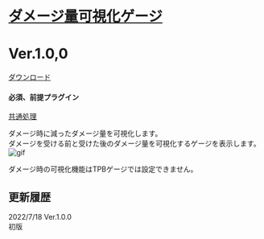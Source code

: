 # [ダメージ量可視化ゲージ](https://raw.githubusercontent.com/nuun888/MZ/master/NUUN_DamageGauge.js)
# Ver.1.0,0
[ダウンロード](https://raw.githubusercontent.com/nuun888/MZ/master/NUUN_DamageGauge.js)
#### 必須、前提プラグイン
[共通処理](https://github.com/nuun888/MZ/blob/master/README/Base.md)  

ダメージ時に減ったダメージ量を可視化します。  
ダメージを受ける前と受けた後のダメージ量を可視化するゲージを表示します。  
![gif](img/DamageGauge1.png)  

ダメージ時の可視化機能はTPBゲージでは設定できません。  

## 更新履歴
2022/7/18 Ver.1.0.0  
初版  
